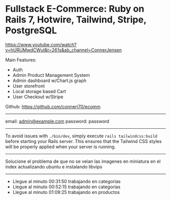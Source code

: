 # Fullstack E-Commerce: Ruby on Rails 7, Hotwire, Tailwind, Stripe, PostgreSQL

https://www.youtube.com/watch?v=hURUMwdCWuI&t=261s&ab_channel=ConnerJensen

Main Features:
- Auth
- Admin Product Management System
- Admin dashboard w/Chart.js graph
- User storefront
- Local storage based Cart
- User Checkout w/Stripe

Github: https://github.com/connerj70/ecomm

-------------

email: admin@example.com
password: password

-------------

To avoid issues with `./bin/dev`, simply execute `rails tailwindcss:build` before starting your Rails server. This ensures that the Tailwind CSS styles will be properly applied when your server is running.

-------------

Solucione el problema de que no se veian las imagenes en miniatura en el index actualizando ubuntu e instalando libvips

-------------

- Llegue al minuto 00:31:50 trabajando en categorias
- Llegue al minuto 00:52:15 trabajando en categorias
- Llegue al minuto 01:09:25 trabajando en productos
